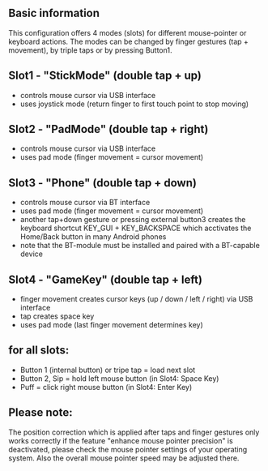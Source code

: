 ## Basic information
This configuration offers 4 modes (slots) for different mouse-pointer or keyboard actions.
The modes can be changed by finger gestures (tap + movement), by triple taps or by pressing Button1.

## Slot1 - "StickMode" (double tap + up)
- controls mouse cursor via USB interface
- uses joystick mode (return finger to first touch point to stop moving)

## Slot2 - "PadMode"  (double tap + right)
- controls mouse cursor via USB interface
- uses pad mode (finger movement = cursor movement)

## Slot3 - "Phone" (double tap + down)
- controls mouse cursor via BT interface 
- uses pad mode (finger movement = cursor movement)
- another tap+down gesture or pressing external button3 creates the keyboard shortcut KEY_GUI + KEY_BACKSPACE which acctivates the Home/Back button in many Android phones
- note that the BT-module must be installed and paired with a BT-capable device

## Slot4 - "GameKey" (double tap + left)
- finger movement creates cursor keys (up / down / left / right) via USB interface
- tap creates space key
- uses pad mode (last finger movement determines key)


## for all slots:
- Button 1 (internal button) or tripe tap = load next slot
- Button 2, Sip = hold left mouse button (in Slot4: Space Key)
- Puff = click right mouse button (in Slot4: Enter Key)


## Please note:
The position correction which is applied after taps and finger gestures only works correctly if the feature "enhance mouse pointer precision" is deactivated, 
please check the mouse pointer settings of your operating system. Also the overall mouse pointer speed may be adjusted there.